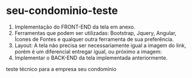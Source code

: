 # seu-condominio-teste

1) Implementação do FRONT-END da tela em anexo. 
2) Ferramentas que podem ser utilizadas: Bootstrap, Jquery, Angular, Ícones de Fontes e qualquer outra ferramenta de sua preferência.
3) Layout: A tela não precisa ser necessariamente igual a imagem do link, porém é um diferencial entregar igual, ou próximo a imagem:
4) Implementar o BACK-END da tela implementada anteriormente.

teste técnico para a empresa seu condomínio

